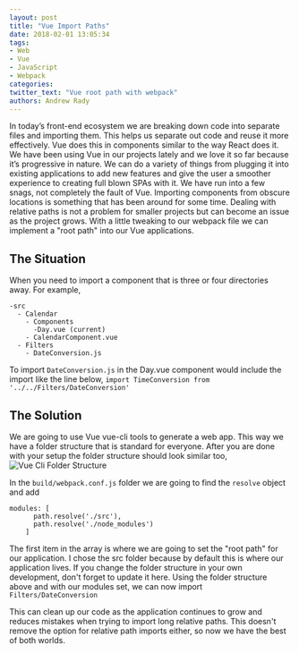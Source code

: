 ```yaml
---
layout: post
title: "Vue Import Paths"
date: 2018-02-01 13:05:34
tags:
- Web
- Vue
- JavaScript
- Webpack
categories:
twitter_text: "Vue root path with webpack"
authors: Andrew Rady
---
```


In today’s front-end ecosystem we are breaking down code into separate files and importing them. This helps us separate out code and reuse it more effectively. Vue does this in components similar to the way React does it. We have been using Vue in our projects lately and we love it so far because it’s progressive in nature. We can do a variety of things from plugging it into existing applications to add new features and give the user a smoother experience to creating full blown SPAs with it. We have run into a few snags, not completely the fault of Vue. Importing components from obscure locations is something that has been around for some time. Dealing with relative paths is not a problem for smaller projects but can become an issue as the project grows. With a little tweaking to our webpack file we can implement a "root path" into our Vue applications.

## The Situation
When you need to import a component that is three or four directories away. For example,
```
-src
  - Calendar
    - Components
      -Day.vue (current)
    - CalendarComponent.vue
  - Filters
    - DateConversion.js
```
To import `DateConversion.js` in the Day.vue component would include the import like the line below,
`import TimeConversion from '../../Filters/DateConversion'`

## The Solution
We are going to use Vue vue-cli tools to generate a web app. This way we have a folder structure that is standard for everyone. After you are done with your setup the folder structure should look similar too,
![Vue Cli Folder Structure](/images/vue-cli-folder-structure.png)

In the `build/webpack.conf.js` folder we are going to find the `resolve` object and add 
```
modules: [
      path.resolve('./src'),
      path.resolve('./node_modules')
    ]
```
The first item in the array is where we are going to set the "root path" for our application. I chose the src folder because by default this is where our application lives. If you change the folder structure in your own development, don't forget to update it here. Using the folder structure above and with our modules set, we can now import
`Filters/DateConversion`

This can clean up our code as the application continues to grow and reduces mistakes when trying to import long relative paths. This doesn't remove the option for relative path imports either, so now we have the best of both worlds.

